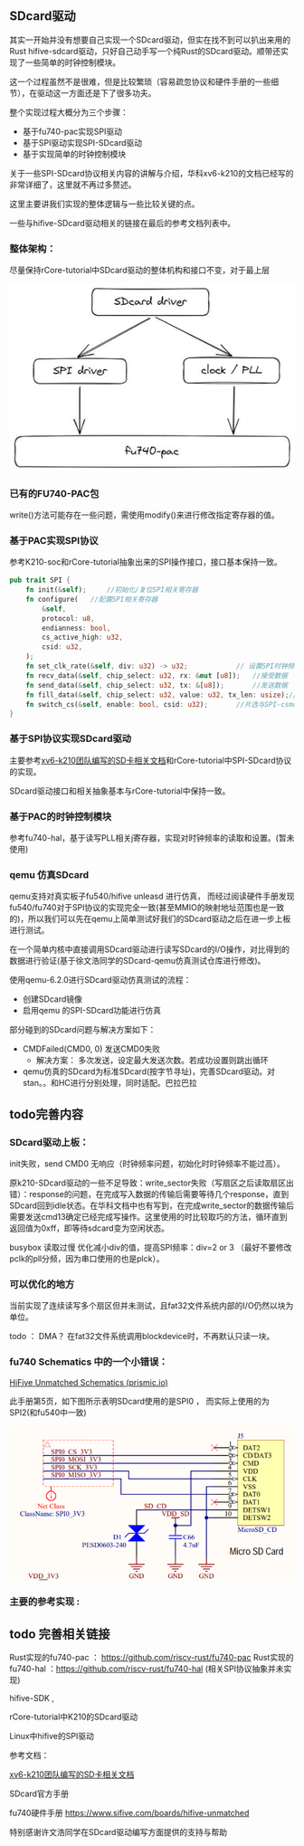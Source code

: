 ## SDcard驱动

其实一开始并没有想要自己实现一个SDcard驱动，但实在找不到可以扒出来用的Rust hifive-sdcard驱动，只好自己动手写一个纯Rust的SDcard驱动。顺带还实现了一些简单的时钟控制模块。

这一个过程虽然不是很难，但是比较繁琐（容易疏忽协议和硬件手册的一些细节），在驱动这一方面还是下了很多功夫。

整个实现过程大概分为三个步骤：

* 基于fu740-pac实现SPI驱动
* 基于SPI驱动实现SPI-SDcard驱动
* 基于实现简单的时钟控制模块

关于一些SPI-SDcard协议相关内容的讲解与介绍，华科xv6-k210的文档已经写的非常详细了，这里就不再过多赘述。

这里主要讲我们实现的整体逻辑与一些比较关键的点。

一些与hifive-SDcard驱动相关的链接在最后的参考文档列表中。

### 整体架构：

尽量保持rCore-tutorial中SDcard驱动的整体机构和接口不变，对于最上层

![](image/SDcard/整体架构.png)

### 已有的FU740-PAC包

write()方法可能存在一些问题，需使用modify()来进行修改指定寄存器的值。

### 基于PAC实现SPI协议

参考K210-soc和rCore-tutorial抽象出来的SPI操作接口，接口基本保持一致。

```rust
pub trait SPI {  
    fn init(&self);  	//初始化/复位SPI相关寄存器
    fn configure(	//配置SPI相关寄存器
        &self,
        protocol: u8, 
        endianness: bool,
        cs_active_high: u32,
        csid: u32,
    );
    fn set_clk_rate(&self, div: u32) -> u32;			// 设置SPI时钟频率
    fn recv_data(&self, chip_select: u32, rx: &mut [u8]);	//接受数据
    fn send_data(&self, chip_select: u32, tx: &[u8]);		//发送数据
    fn fill_data(&self, chip_select: u32, value: u32, tx_len: usize);//未实现
    fn switch_cs(&self, enable: bool, csid: u32);		//片选与SPI-csmode设置
}
```

### 基于SPI协议实现SDcard驱动

主要参考[xv6-k210团队编写的SD卡相关文档](https://qf.rs/2021/05/20/%E5%9F%BA%E4%BA%8ESPI%E6%A8%A1%E5%BC%8F%E7%9A%84SD%E5%8D%A1%E9%A9%B1%E5%8A%A8.html)和rCore-tutorial中SPI-SDcard协议的实现。

SDcard驱动接口和相关抽象基本与rCore-tutorial中保持一致。

### 基于PAC的时钟控制模块

参考fu740-hal，基于读写PLL相关j寄存器，实现对时钟频率的读取和设置。(暂未使用)

### qemu 仿真SDcard

qemu支持对真实板子fu540/hifive unleasd 进行仿真， 而经过阅读硬件手册发现fu540/fu740对于SPI协议的实现完全一致(甚至MMIO的映射地址范围也是一致的)，所以我们可以先在qemu上简单测试好我们的SDcard驱动之后在进一步上板进行测试。

在一个简单内核中直接调用SDcard驱动进行读写SDcard的I/O操作，对比得到的数据进行验证(基于徐文浩同学的SDcard-qemu仿真测试仓库进行修改)。

使用qemu-6.2.0进行SDcard驱动仿真测试的流程：

* 创建SDcard镜像
* 启用qemu 的SPI-SDcard功能进行仿真

部分碰到的SDcard问题与解决方案如下：

* CMDFailed(CMD0, 0) 发送CMD0失败
  * 解决方案： 多次发送，设定最大发送次数。若成功设置则跳出循环
* qemu仿真的SDcard为标准SDcard(按字节寻址)，完善SDcard驱动。对stan。。和HC进行分别处理，同时适配。巴拉巴拉

## todo完善内容


### SDcard驱动上板：

init失败，send CMD0 无响应（时钟频率问题，初始化时时钟频率不能过高）。

原k210-SDcard驱动的一些不足导致：write_sector失败（写扇区之后读取扇区出错）：response的问题，在完成写入数据的传输后需要等待几个response，直到SDcard回到idle状态。在华科文档中也有写到，在完成write_sector的数据传输后需要发送cmd13确定已经完成写操作。这里使用的时比较取巧的方法，循环直到返回值为0xff，即等待sdcard变为空闲状态。

busybox 读取过慢   优化减小div的值，提高SPI频率：div=2 or 3 （最好不要修改pclk的pll分频，因为串口使用的也是plck）。

### 可以优化的地方

当前实现了连续读写多个扇区但并未测试，且fat32文件系统内部的I/O仍然以块为单位。

todo ： DMA？ 在fat32文件系统调用blockdevice时，不再默认只读一块。

### fu740 Schematics 中的一个小错误：

[HiFive Unmatched Schematics (prismic.io)](https://sifive.cdn.prismic.io/sifive/6a06d6c0-6e66-49b5-8e9e-e68ce76f4192_hifive-unmatched-schematics-v3.pdf)

此手册第5页，如下图所示表明SDcard使用的是SPI0 ， 而实际上使用的为SPI2(和fu540中一致)

![](image/SDcard/Schematics.png)

### 主要的参考实现 :

## todo 完善相关链接

Rust实现的fu740-pac ： https://github.com/riscv-rust/fu740-pac
Rust实现的fu740-hal  ：https://github.com/riscv-rust/fu740-hal    (相关SPI协议抽象并未实现)

hifive-SDK ,

rCore-tutorial中K210的SDcard驱动

Linux中hifive的SPI驱动

参考文档：

[xv6-k210团队编写的SD卡相关文档](https://qf.rs/2021/05/20/%E5%9F%BA%E4%BA%8ESPI%E6%A8%A1%E5%BC%8F%E7%9A%84SD%E5%8D%A1%E9%A9%B1%E5%8A%A8.html)

SDcard官方手册

fu740硬件手册 https://www.sifive.com/boards/hifive-unmatched

特别感谢许文浩同学在SDcard驱动编写方面提供的支持与帮助
